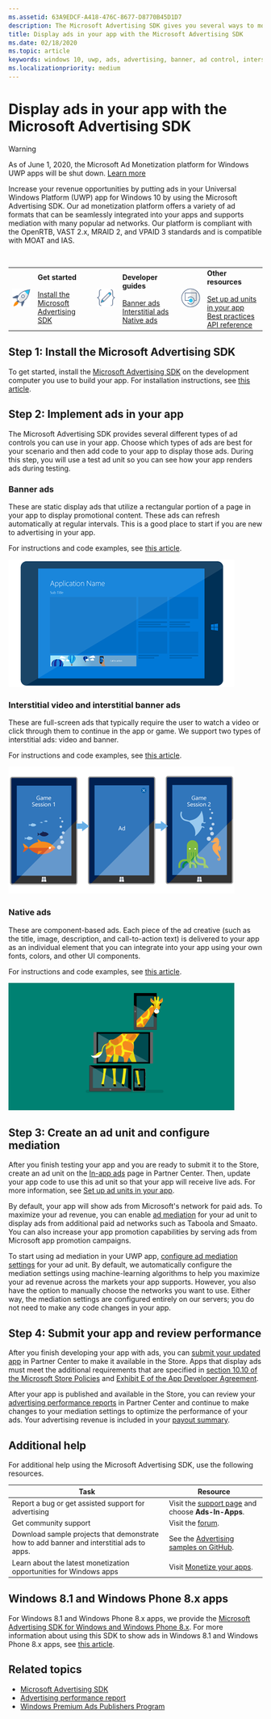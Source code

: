```yaml
---
ms.assetid: 63A9EDCF-A418-476C-8677-D8770B45D1D7
description: The Microsoft Advertising SDK gives you several ways to monetize your app with ads.
title: Display ads in your app with the Microsoft Advertising SDK
ms.date: 02/18/2020
ms.topic: article
keywords: windows 10, uwp, ads, advertising, banner, ad control, interstitial
ms.localizationpriority: medium
---
```

# Display ads in your app with the Microsoft Advertising SDK

>[!WARNING]
> As of June 1, 2020, the Microsoft Ad Monetization platform for Windows UWP apps will be shut down. [Learn more](https://social.msdn.microsoft.com/Forums/windowsapps/en-US/db8d44cb-1381-47f7-94d3-c6ded3fea36f/microsoft-ad-monetization-platform-shutting-down-june-1st?forum=aiamgr)

Increase your revenue opportunities by putting ads in your Universal Windows Platform (UWP) app for Windows 10 by using the Microsoft Advertising SDK. Our ad monetization platform offers a variety of ad formats that can be seamlessly integrated into your apps and supports mediation with many popular ad networks. Our platform is compliant with the OpenRTB, VAST 2.x, MRAID 2, and VPAID 3 standards and is compatible with MOAT and IAS. 

<br/>

<table style="border: none !important;">
<colgroup>
<col width="10%" />
<col width="23%" />
<col width="10%" />
<col width="23%" />
<col width="10%" />
<col width="23%" />
</colgroup>
<tbody>
<tr>
<td align="left"><img src="images/install-sdk.png" alt="Install SDK icon" /></td>
<td align="left"><b>Get started</b><br/><br/>
    <a href="https://marketplace.visualstudio.com/items?itemName=AdMediator.MicrosoftAdvertisingSDK">Install the Microsoft Advertising SDK</a>
</td>
<td align="left"><img src="images/write-code.png" alt="Develop icon" /></td>
<td align="left"><b>Developer guides</b><br/><br/>
    <a href="banner-ads.md">Banner ads</a>
    <br/>
    <a href="interstitial-ads.md">Interstitial ads</a>
    <br/>
    <a href="native-ads.md">Native ads</a>
    </td>
<td align="left"><img src="images/api-reference.png" alt="API ref icon" /></td>
<td align="left"><b>Other resources</b><br/><br/>
    <a href="set-up-ad-units-in-your-app.md">Set up ad units in your app</a>
    <br/>
    <a href="best-practices-for-ads-in-apps.md">Best practices</a>
    <br/>
    <a href="/uwp/api/overview/advertising">API reference</a>
    </td>
</tr>
</tbody>
</table>

## Step 1: Install the Microsoft Advertising SDK

To get started, install the [Microsoft Advertising SDK](https://marketplace.visualstudio.com/items?itemName=AdMediator.MicrosoftAdvertisingSDK) on the development computer you use to build your app. For installation instructions, see [this article](install-the-microsoft-advertising-libraries.md).

## Step 2: Implement ads in your app

The Microsoft Advertising SDK provides several different types of ad controls you can use in your app. Choose which types of ads are best for your scenario and then add code to your app to display those ads. During this step, you will use a test ad unit so you can see how your app renders ads during testing.

### Banner ads

These are static display ads that utilize a rectangular portion of a page in your app to display promotional content. These ads can refresh automatically at regular intervals. This is a good place to start if you are new to advertising in your app.

For instructions and code examples, see [this article](adcontrol-in-xaml-and--net.md).

![An image depicting a banner advertisement on a tablet.](images/banner-ad.png)

### Interstitial video and interstitial banner ads

These are full-screen ads that typically require the user to watch a video or click through them to continue in the app or game. We support two types of interstitial ads: video and banner.

For instructions and code examples, see [this article](interstitial-ads.md).

![An image depicting an interstitial advertisement in a game that is being played on a tablet.](images/interstitial-ad.png)

### Native ads

These are component-based ads. Each piece of the ad creative (such as the title, image, description, and call-to-action text) is delivered to your app as an individual element that you can integrate into your app using your own fonts, colors, and other UI components.

For instructions and code examples, see [this article](native-ads.md).

![An image depicting a native advertisement that can be displayed on various devices.](images/native-ad.png)

<span id="ad-mediation"/>

## Step 3: Create an ad unit and configure mediation

After you finish testing your app and you are ready to submit it to the Store, create an ad unit on the [In-app ads](../publish/in-app-ads.md) page in Partner Center. Then, update your app code to use this ad unit so that your app will receive live ads. For more information, see [Set up ad units in your app](set-up-ad-units-in-your-app.md#live-ad-units).

By default, your app will show ads from Microsoft's network for paid ads. To maximize your ad revenue, you can enable [ad mediation](ad-mediation-service.md) for your ad unit to display ads from additional paid ad networks such as Taboola and Smaato. You can also increase your app promotion capabilities by serving ads from Microsoft app promotion campaigns.

To start using ad mediation in your UWP app, [configure ad mediation settings](../publish/in-app-ads.md#mediation-settings) for your ad unit. By default, we automatically configure the mediation settings using machine-learning algorithms to help you maximize your ad revenue across the markets your app supports. However, you also have the option to manually choose the networks you want to use. Either way, the mediation settings are configured entirely on our servers; you do not need to make any code changes in your app.    

## Step 4: Submit your app and review performance

After you finish developing your app with ads, you can [submit your updated app](../publish/app-submissions.md) in Partner Center to make it available in the Store. Apps that display ads must meet the additional requirements that are specified in [section 10.10 of the Microsoft Store Policies](/legal/windows/agreements/store-policies#1010-advertising-conduct-and-content) and [Exhibit E of the App Developer Agreement](/legal/windows/agreements/app-developer-agreement).

After your app is published and available in the Store, you can review your [advertising performance reports](../publish/advertising-performance-report.md) in Partner Center and continue to make changes to your mediation settings to optimize the performance of your ads. Your advertising revenue is included in your [payout summary](../publish/payout-summary.md).

<span id="additional-help" />

## Additional help

For additional help using the Microsoft Advertising SDK, use the following resources.

|  Task    | Resource |               
|----------|-------|
| Report a bug or get assisted support for advertising     | Visit the [support page](https://developer.microsoft.com/windows/support) and choose **Ads-In-Apps**.        |
| Get community support     | Visit the [forum](https://social.msdn.microsoft.com/forums/windowsapps/en-US/home?category=windowsapps).       |
| Download sample projects that demonstrate how to add banner and interstitial ads to apps.     | See the [Advertising samples on GitHub](https://github.com/Microsoft/Windows-universal-samples/tree/master/Samples/Advertising).       |
| Learn about the latest monetization opportunities for Windows apps     | Visit [Monetize your apps](https://developer.microsoft.com/store/monetize).        |

## Windows 8.1 and Windows Phone 8.x apps

For Windows 8.1 and Windows Phone 8.x apps, we provide the [Microsoft Advertising SDK for Windows and Windows Phone 8.x](https://marketplace.visualstudio.com/items?itemName=AdMediator.MicrosoftAdvertisingSDKforWindowsandWindowsPhone8x). For more information about using this SDK to show ads in Windows 8.1 and Windows Phone 8.x apps, see [this article](/previous-versions/windows/apps/dn792120(v=win.10)).

## Related topics

* [Microsoft Advertising SDK](https://marketplace.visualstudio.com/items?itemName=AdMediator.MicrosoftAdvertisingSDK)
* [Advertising performance report](../publish/advertising-performance-report.md)
* [Windows Premium Ads Publishers Program](windows-premium-ads-publishers-program.md)
